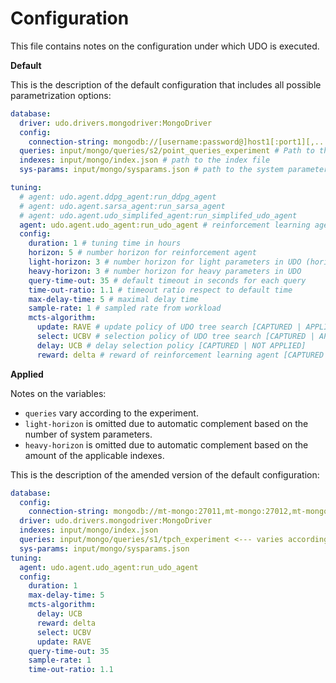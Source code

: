# Configuration

This file contains notes on the configuration under which UDO is executed.

**Default**

This is the description of the default configuration that includes all possible parametrization options:
```yaml
database:
  driver: udo.drivers.mongodriver:MongoDriver
  config:
    connection-string: mongodb://[username:password@]host1[:port1][,...hostN[:portN]][/[defaultauthdb][?options]]
  queries: input/mongo/queries/s2/point_queries_experiment # Path to the query directory [set/experiment] sets=s1,s2,s3 01_experiments=point_queries_experiment,tpch_experiment
  indexes: input/mongo/index.json # path to the index file
  sys-params: input/mongo/sysparams.json # path to the system parameters file

tuning:
  # agent: udo.agent.ddpg_agent:run_ddpg_agent
  # agent: udo.agent.sarsa_agent:run_sarsa_agent
  # agent: udo.agent.udo_simplifed_agent:run_simplifed_udo_agent
  agent: udo.agent.udo_agent:run_udo_agent # reinforcement learning agent, choices 'udo', 'udo-s', 'ddpg', 'sarsa'
  config:
    duration: 1 # tuning time in hours
    horizon: 5 # number horizon for reinforcement agent
    light-horizon: 3 # number horizon for light parameters in UDO (horizon - heavy horizon)
    heavy-horizon: 3 # number horizon for heavy parameters in UDO
    query-time-out: 35 # default timeout in seconds for each query
    time-out-ratio: 1.1 # timeout ratio respect to default time
    max-delay-time: 5 # maximal delay time
    sample-rate: 1 # sampled rate from workload
    mcts-algorithm:
      update: RAVE # update policy of UDO tree search [CAPTURED | APPLIED | NOT WIRED]
      select: UCBV # selection policy of UDO tree search [CAPTURED | APPLIED | NOT WIRED]
      delay: UCB # delay selection policy [CAPTURED | NOT APPLIED]
      reward: delta # reward of reinforcement learning agent [CAPTURED | NOT APPLIED]
```
**Applied**

Notes on the variables:
- `queries` vary according to the experiment.
- `light-horizon`  is omitted due to automatic complement based on the number of system parameters.
- `heavy-horizon` is omitted due to automatic complement based on the amount of the applicable indexes.

This is the description of the amended version of the default configuration:
```yaml
database:
  config:
    connection-string: mongodb://mt-mongo:27011,mt-mongo:27012,mt-mongo:27013/tpch_mongo_1c?replicaSet=mt-exp-rs-001
  driver: udo.drivers.mongodriver:MongoDriver
  indexes: input/mongo/index.json
  queries: input/mongo/queries/s1/tpch_experiment <--- varies according to the experiment
  sys-params: input/mongo/sysparams.json
tuning:
  agent: udo.agent.udo_agent:run_udo_agent
  config:
    duration: 1
    max-delay-time: 5
    mcts-algorithm:
      delay: UCB
      reward: delta
      select: UCBV
      update: RAVE
    query-time-out: 35
    sample-rate: 1
    time-out-ratio: 1.1
```

